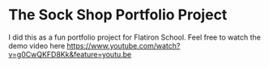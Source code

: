 # The Sock Shop Portfolio Project
I did this as a fun portfolio project for Flatiron School. Feel free to watch the demo video here https://www.youtube.com/watch?v=g0CwQKFD8Kk&feature=youtu.be
